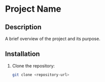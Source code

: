 # Project Name  

## Description  
A brief overview of the project and its purpose.  

## Installation  
1. Clone the repository:  
   ```sh
   git clone <repository-url>
